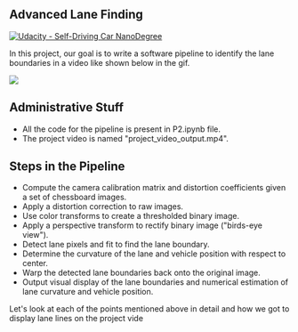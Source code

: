 ## Advanced Lane Finding
[![Udacity - Self-Driving Car NanoDegree](https://s3.amazonaws.com/udacity-sdc/github/shield-carnd.svg)](http://www.udacity.com/drive)

In this project, our goal is to write a software pipeline to identify the lane boundaries in a video like shown below in the gif.

![](project_video_lane.gif)

## Administrative Stuff
- All the code for the pipeline is present in P2.ipynb file.
- The project video is named "project_video_output.mp4".


Steps in the Pipeline
---

- Compute the camera calibration matrix and distortion coefficients given a set of chessboard images.
- Apply a distortion correction to raw images.
- Use color transforms to create a thresholded binary image.
- Apply a perspective transform to rectify binary image ("birds-eye view").
- Detect lane pixels and fit to find the lane boundary.
- Determine the curvature of the lane and vehicle position with respect to center.
- Warp the detected lane boundaries back onto the original image.
- Output visual display of the lane boundaries and numerical estimation of lane curvature and vehicle position.

Let's look at each of the points mentioned above in detail and how we got to display lane lines on the project vide
